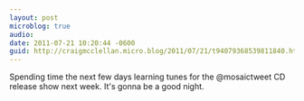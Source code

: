 ```yaml
---
layout: post
microblog: true
audio: 
date: 2011-07-21 10:20:44 -0600
guid: http://craigmcclellan.micro.blog/2011/07/21/t94079368539811840.html
---
```

Spending time the next few days learning tunes for the @mosaictweet CD release show next week. It's gonna be a good night.
